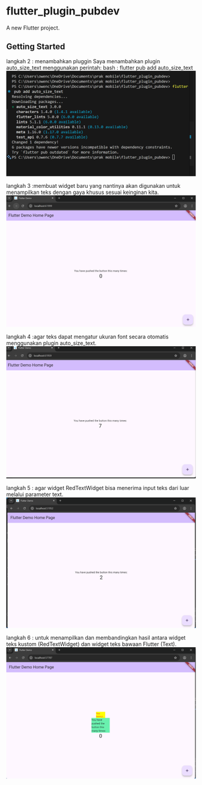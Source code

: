 # flutter_plugin_pubdev

A new Flutter project.

## Getting Started

langkah 2 : menambahkan pluggin
Saya menambahkan plugin auto_size_text menggunakan perintah:
bash : flutter pub add auto_size_text
![Screenshot image widget](img/1.png)

langkah 3 :membuat widget baru yang nantinya akan digunakan untuk menampilkan teks dengan gaya khusus sesuai keinginan kita.
![Screenshot image widget](img/2.png)

langkah 4 :agar teks dapat mengatur ukuran font secara otomatis menggunakan plugin auto_size_text.
![Screenshot image widget](img/3.png)

langkah 5 : agar widget RedTextWidget bisa menerima input teks dari luar melalui parameter text.
![Screenshot image widget](img/4.png)

langkah 6 : untuk menampilkan dan membandingkan hasil antara widget teks kustom (RedTextWidget) dan widget teks bawaan Flutter (Text).
![Screenshot image widget](img/5.png)

